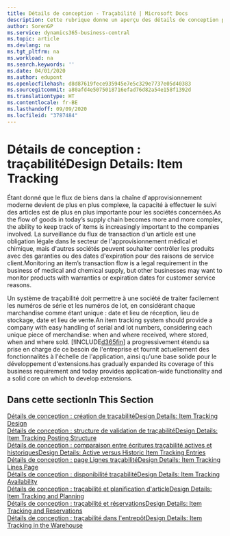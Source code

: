 ```yaml
---
title: Détails de conception - Traçabilité | Microsoft Docs
description: Cette rubrique donne un aperçu des détails de conception pour la traçabilité.
author: SorenGP
ms.service: dynamics365-business-central
ms.topic: article
ms.devlang: na
ms.tgt_pltfrm: na
ms.workload: na
ms.search.keywords: ''
ms.date: 04/01/2020
ms.author: edupont
ms.openlocfilehash: d8d87619fece935945e7e5c329e7737e05d40383
ms.sourcegitcommit: a80afd4e5075018716efad76d82a54e158f1392d
ms.translationtype: HT
ms.contentlocale: fr-BE
ms.lasthandoff: 09/09/2020
ms.locfileid: "3787484"
---
```

# <a name="design-details-item-tracking"></a><span data-ttu-id="259f1-103">Détails de conception : traçabilité</span><span class="sxs-lookup"><span data-stu-id="259f1-103">Design Details: Item Tracking</span></span>
<span data-ttu-id="259f1-104">Étant donné que le flux de biens dans la chaîne d'approvisionnement moderne devient de plus en plus complexe, la capacité à effectuer le suivi des articles est de plus en plus importante pour les sociétés concernées.</span><span class="sxs-lookup"><span data-stu-id="259f1-104">As the flow of goods in today’s supply chain becomes more and more complex, the ability to keep track of items is increasingly important to the companies involved.</span></span> <span data-ttu-id="259f1-105">La surveillance du flux de transaction d'un article est une obligation légale dans le secteur de l'approvisionnement médical et chimique, mais d'autres sociétés peuvent souhaiter contrôler les produits avec des garanties ou des dates d'expiration pour des raisons de service client.</span><span class="sxs-lookup"><span data-stu-id="259f1-105">Monitoring an item’s transaction flow is a legal requirement in the business of medical and chemical supply, but other businesses may want to monitor products with warranties or expiration dates for customer service reasons.</span></span>  

<span data-ttu-id="259f1-106">Un système de traçabilité doit permettre à une société de traiter facilement les numéros de série et les numéros de lot, en considérant chaque marchandise comme étant unique : date et lieu de réception, lieu de stockage, date et lieu de vente.</span><span class="sxs-lookup"><span data-stu-id="259f1-106">An item tracking system should provide a company with easy handling of serial and lot numbers, considering each unique piece of merchandise: when and where received, where stored, when and where sold.</span></span> [!INCLUDE[d365fin](includes/d365fin_md.md)] <span data-ttu-id="259f1-107">a progressivement étendu sa prise en charge de ce besoin de l'entreprise et fournit actuellement des fonctionnalités à l'échelle de l'application, ainsi qu'une base solide pour le développement d'extensions.</span><span class="sxs-lookup"><span data-stu-id="259f1-107">has gradually expanded its coverage of this business requirement and today provides application-wide functionality and a solid core on which to develop extensions.</span></span>  

## <a name="in-this-section"></a><span data-ttu-id="259f1-108">Dans cette section</span><span class="sxs-lookup"><span data-stu-id="259f1-108">In This Section</span></span>  
[<span data-ttu-id="259f1-109">Détails de conception : création de traçabilité</span><span class="sxs-lookup"><span data-stu-id="259f1-109">Design Details: Item Tracking Design</span></span>](design-details-item-tracking-design.md)  
[<span data-ttu-id="259f1-110">Détails de conception : structure de validation de traçabilité</span><span class="sxs-lookup"><span data-stu-id="259f1-110">Design Details: Item Tracking Posting Structure</span></span>](design-details-item-tracking-posting-structure.md)  
[<span data-ttu-id="259f1-111">Détails de conception : comparaison entre écritures traçabilité actives et historiques</span><span class="sxs-lookup"><span data-stu-id="259f1-111">Design Details: Active versus Historic Item Tracking Entries</span></span>](design-details-active-versus-historic-item-tracking-entries.md)  
[<span data-ttu-id="259f1-112">Détails de conception : page Lignes traçabilité</span><span class="sxs-lookup"><span data-stu-id="259f1-112">Design Details: Item Tracking Lines Page</span></span>](design-details-item-tracking-lines-window.md)  
[<span data-ttu-id="259f1-113">Détails de conception : disponibilité traçabilité</span><span class="sxs-lookup"><span data-stu-id="259f1-113">Design Details: Item Tracking Availability</span></span>](design-details-item-tracking-availability.md)  
[<span data-ttu-id="259f1-114">Détails de conception : traçabilité et planification d'article</span><span class="sxs-lookup"><span data-stu-id="259f1-114">Design Details: Item Tracking and Planning</span></span>](design-details-item-tracking-and-planning.md)  
[<span data-ttu-id="259f1-115">Détails de conception : traçabilité et réservations</span><span class="sxs-lookup"><span data-stu-id="259f1-115">Design Details: Item Tracking and Reservations</span></span>](design-details-item-tracking-and-reservations.md)  
[<span data-ttu-id="259f1-116">Détails de conception : traçabilité dans l'entrepôt</span><span class="sxs-lookup"><span data-stu-id="259f1-116">Design Details: Item Tracking in the Warehouse</span></span>](design-details-item-tracking-in-the-warehouse.md)
